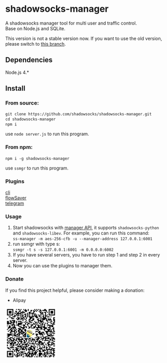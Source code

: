 # shadowsocks-manager

A shadowsocks manager tool for multi user and traffic control.  
Base on Node.js and SQLite.

This version is not a stable version now. If you want to use the old version, please switch to [this branch](https://github.com/shadowsocks/shadowsocks-manager/tree/version1).

## Dependencies

Node.js 4.*

## Install

### From source:

```
git clone https://github.com/shadowsocks/shadowsocks-manager.git
cd shadowsocks-manager
npm i
```
use `node server.js` to run this program.  

### From npm:
```
npm i -g shadowsocks-manager
```
use `ssmgr` to run this program.

### Plugins
[cli](https://github.com/shadowsocks/shadowsocks-manager/tree/master/plugins/cli)  
[flowSaver](https://github.com/shadowsocks/shadowsocks-manager/tree/master/plugins/flowSaver)  
[telegram](https://github.com/shadowsocks/shadowsocks-manager/tree/master/plugins/telegram)  

### Usage
1. Start shadowsocks with [manager API](https://github.com/shadowsocks/shadowsocks/wiki/Manage-Multiple-Users), it supports `shadowsocks-python` and `shadowsocks-libev`.
For example, you can run this command:  
`ss-manager -m aes-256-cfb -u --manager-address 127.0.0.1:6001`
2. run ssmgr with type s:  
`ssmgr -t s -s 127.0.0.1:6001 -m 0.0.0.0:6002`
3. If you have several servers, you have to run step 1 and step 2 in every server.
4. Now you can use the plugins to manager them.

### Donate
If you find this project helpful, please consider making a donation:  

* Alipay  
<img src="https://github.com/gyteng/gyteng.github.com/raw/master/media/pic/alipay.jpg" width="160">
